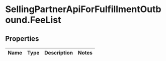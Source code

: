 # SellingPartnerApiForFulfillmentOutbound.FeeList

## Properties
Name | Type | Description | Notes
------------ | ------------- | ------------- | -------------
